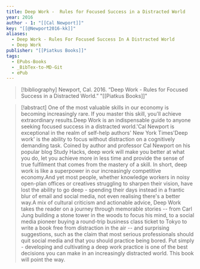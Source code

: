 ```yaml
---
title: Deep Work -  Rules for Focused Success in a Distracted World
year: 2016
author - 1: "[[Cal Newport]]"
key: "[[@Newport2016-kk]]"
aliases:
  - Deep Work - Rules For Focused Success In A Distracted World
  - Deep Work
publisher: "[[Piatkus Books]]"
tags:
  - EPubs-Books
  - _BibTex-to-MD-Git
  - ePub
---
```


> [!bibliography]
> Newport, Cal. 2016. “Deep Work -  Rules for Focused Success in a Distracted World.” "[[Piatkus Books]]"

> [!abstract]
> One of the most valuable skills in our economy is becoming increasingly rare. If you master this skill, you'll achieve extraordinary results.Deep Work is an indispensable guide to anyone seeking focused success in a distracted world.'Cal Newport is exceptional in the realm of self-help authors' New York Times'Deep work' is the ability to focus without distraction on a cognitively demanding task. Coined by author and professor Cal Newport on his popular blog Study Hacks, deep work will make you better at what you do, let you achieve more in less time and provide the sense of true fulfilment that comes from the mastery of a skill. In short, deep work is like a superpower in our increasingly competitive economy.And yet most people, whether knowledge workers in noisy open-plan offices or creatives struggling to sharpen their vision, have lost the ability to go deep - spending their days instead in a frantic blur of email and social media, not even realising there's a better way.A mix of cultural criticism and actionable advice, Deep Work takes the reader on a journey through memorable stories -- from Carl Jung building a stone tower in the woods to focus his mind, to a social media pioneer buying a round-trip business class ticket to Tokyo to write a book free from distraction in the air -- and surprising suggestions, such as the claim that most serious professionals should quit social media and that you should practice being bored. Put simply -  developing and cultivating a deep work practice is one of the best decisions you can make in an increasingly distracted world. This book will point the way.